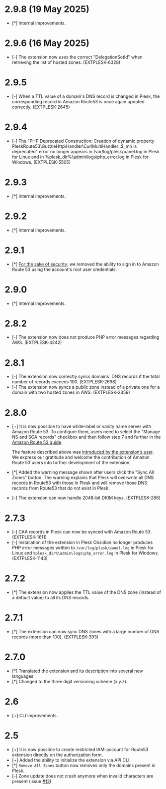 # 2.9.8 (19 May 2025)

* [*] Internal improvements.

# 2.9.6 (16 May 2025)

* [-] The extension now uses the correct "DelegationSetId" when retrieving the list of hosted zones. (EXTPLESK-6328)

# 2.9.5

* [-] When a TTL value of a domain\'s DNS record is changed in Plesk, the corresponding record in Amazon Route53 is once again updated correctly. (EXTPLESK-2645)

# 2.9.4

* [-] The "PHP Deprecated Construction: Creation of dynamic property PleskRoute53\GuzzleHttp\Handler\CurlMultiHandler::$_mh is deprecated" error no longer appears in /var/log/plesk/panel.log in Plesk for Linux and in %plesk_dir%\admin\logs\php_error.log in Plesk for Windows. (EXTPLESK-5505)

# 2.9.3

* [*] Internal improvements.

# 2.9.2

* [*] Internal improvements.

# 2.9.1

* [*] [For the sake of security](https://docs.aws.amazon.com/signin/latest/userguide/introduction-to-root-user-sign-in-tutorial.html), we removed the ability to sign in to Amazon Route 53 using the account's root user credentials.

# 2.9.0

* [*] Internal improvements.

# 2.8.2

* [-] The extension now does not produce PHP error messages regarding AWS. (EXTPLESK-4242)

# 2.8.1

* [-] The extension now correctly syncs domains` DNS records if the total number of records exceeds 100. (EXTPLESK-2698)
* [-] The extension now syncs a public zone instead of a private one for a domain with two hosted zones in AWS. (EXTPLESK-2359)

# 2.8.0

* [+] It is now possible to have white-label or vanity name server with Amazon Route 53. To configure them, users need to select the "Manage NS and SOA records" checkbox and then follow step 7 and further in the [Amazon Route 53 guide](https://docs.aws.amazon.com/Route53/latest/DeveloperGuide/white-label-name-servers.html).

  The feature described above was [introduced by the extension’s user](https://github.com/plesk/ext-route53/pull/40). 
  We express our gratitude and welcome the contribution of Amazon Route 53 users into further development of the extension.

* [*] Added the warning message shown after users click the "Sync All Zones" button. The warning explains that Plesk will overwrite all DNS records in Route53 with those in Plesk and will remove those DNS records from Route53 that do not exist in Plesk.
* [-] The extension can now handle 2048-bit DKIM keys. (EXTPLESK-286)

# 2.7.3

* [-] CAA records in Plesk can now be synced with Amazon Route 53. (EXTPLESK-1611)
* [-] Installation of the extension in Plesk Obsidian no longer produces PHP error messages written to `/var/log/plesk/panel.log` in Plesk for Linux and `%plesk_dir%\admin\logs\php_error.log` in Plesk for Windows. (EXTPLESK-1143)

# 2.7.2

* [*] The extension now applies the TTL value of the DNS zone (instead of a default value) to all its DNS records.

# 2.7.1

* [*] The extension can now sync DNS zones with a large number of DNS records (more than 100). (EXTPLESK-393)

# 2.7.0

* [*] Translated the extension and its description into several new languages.
* [*] Changed to the three digit versioning scheme (x.y.z).

# 2.6

* [+] CLI improvements.

# 2.5

* [+] It is now possible to create restricted IAM-account for Route53 extension directly on the authorization form.
* [+] Added the ability to initialize the extension via API CLI.
* [*] `Remove All Zones` button now removes only the domains present in Plesk.
* [-] Zone update does not crash anymore when invalid characters are present (issue [#13](https://github.com/plesk/ext-route53/issues/13))
